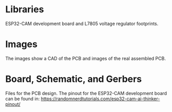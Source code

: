 # Libraries
ESP32-CAM development board and L7805 voltage regulator footprints.

# Images
The images show a CAD of the PCB and images of the real assembled PCB.

# Board, Schematic, and Gerbers
Files for the PCB design. The pinout for the ESP32-CAM development board can be found in: https://randomnerdtutorials.com/esp32-cam-ai-thinker-pinout/ 
